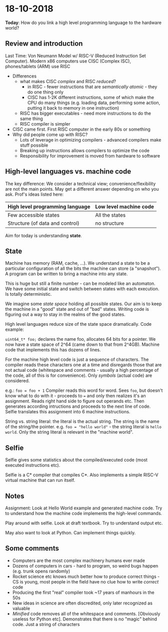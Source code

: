 # 18-10-2018

<!--TOC-->

**Today**: How do you link a high level programming language to the hardware world?

## Review and introduction

Last Time: Von Neumann Model w/ RISC-V (Reduced Instruction Set Computer). Modern x86 computers use CISC (Complex ISC), phones/tablets (ARM) use RISC

* Differences 
    * what makes CISC *complex* and RISC *reduced*? 
        * in RISC - fewer instructions that are *semantically atomic* - they do one thing only
        * CISC has 1-2K different instructions, some of which make the CPU do many things (e.g. loading data, performing some action, putting it back to memory in one instruction)
    * RISC has bigger executables - need more instructions to do the same thing
    * RISC compiler is simpler
* CISC came first. First RISC computer in the early 80s or something
* Why did people come up with RISC?
    * Lots of leverage in optimizing compilers - advanced compilers make stuff possible
    * Breaking up instructions allows compilers to optimize the code
    * Responsibility for improvement is moved from hardware to software

## High-level languages vs. machine code

The key difference: We consider a technical view; convenience/flexibility are not the main points. May get a different answer depending on who you ask. Prof's ideas listed here:

|High level programming language|Low level machine code|
| --- | --- |
| Few accessible states | All the states |
| Structure (of data and control) | no structure |

Aim for today is understanding **state**.

## State

Machine has memory (RAM, cache, ...). We understand a state to be a particular configuration of all the bits the machine can store (a "snapshot"). A program can be written to bring a machine into any state.

This is huge but still a finite number - can be modeled like an automaton. We have some initial state and switch between states with each execution. Is totally deterministic. 

We imagine some *state space* holding all possible states. Our aim is to keep the machine in a "good" state and out of "bad" states. Writing code is figuring out a way to stay in the realms of the good states.

High level languages reduce size of the state space dramatically. Code example:

```uint64_t* foo;``` declares the name foo, allocates 64 bits for a pointer. We now have a state space of 2^64 (came down to that from 2^4GB). Machine code that implements this has dozens of lines.

For the machine high level code is just a sequence of characters. The compiler reads these characters one at a time and disregards those that are not actual code (whitespace and comments - usually a high percentage of the code, all of this is for convenience). Only *symbols* (actual code) are considered.

e.g.: ```foo = foo + 1``` Compiler reads this word for word. Sees ```foo```, but doesn't know what to do with it - proceeds to ```=``` and only then realizes it's an assignment. Reads right hand side to figure out operands etc. Then generates according intructions and proceeds to the next line of code. Selfie translates this assignment into 6 machine instructions.

String vs. string literal: the literal is the actual string. The string is the name of the string/the pointer. e.g. ```foo = "hello world"``` - the string literal is ```hello world```. Only the string literal is relevant in the "machine world".

## Selfie

Selfie gives some statistics about the compiled/executed code (most executed instructions etc).

Selfie is a C* compiler that compiles C*. Also implements a simple RISC-V virtual machine that can run itself.

## Notes

Assignment: Look at Hello World example and generated machine code. Try to understand how the machine code implements the high-level commands.

Play around with selfie. Look at draft textbook. Try to understand output etc.

May also want to look at Python. Can implement things quickly.

## Some comments

* Computers are the most complex machinery humans ever made
* Dozens of computers in cars - hard to program, so weird bugs happen (e.g. trunk opens randomly)
* Rocket science etc knows much better how to produce correct things - CS is young, most people in the field have no clue how to write *correct* code
* Producing the first "real" compiler took ~17 years of manhours in the 50s
* New ideas in science are often discredited, only later recognized as valuable
* *Minified* code removes all of the whitespace and comments. [Obviously useless for Python etc]. Demonstrates that there is no "magic" behind code. Just a string of characters
